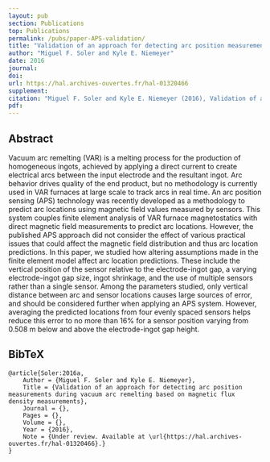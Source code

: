 ```yaml
---
layout: pub
section: Publications
top: Publications
permalink: /pubs/paper-APS-validation/
title: "Validation of an approach for detecting arc position measurements during vacuum arc remelting based on magnetic flux density measurements"
author: "Miguel F. Soler and Kyle E. Niemeyer"
date: 2016
journal:
doi:
url: https://hal.archives-ouvertes.fr/hal-01320466
supplement:
citation: "Miguel F. Soler and Kyle E. Niemeyer (2016), Validation of an approach for detecting arc position measurements during vacuum arc remelting based on magnetic flux density measurements"
pdf:
---
```


## Abstract

Vacuum arc remelting (VAR) is a melting process for the production of homogeneous ingots, achieved by applying a direct current to create electrical arcs between the input electrode and the resultant ingot. Arc behavior drives quality of the end product, but no methodology is currently used in VAR furnaces at large scale to track arcs in real time. An arc position sensing (APS) technology was recently developed as a methodology to predict arc locations using magnetic field values measured by sensors. This system couples finite element analysis of VAR furnace magnetostatics with direct magnetic field measurements to predict arc locations. However, the published APS approach did not consider the effect of various practical issues that could affect the magnetic field distribution and thus arc location predictions. In this paper, we studied how altering assumptions made in the finite element model affect arc location predictions. These include the vertical position of the sensor relative to the electrode-ingot gap, a varying electrode-ingot gap size, ingot shrinkage, and the use of multiple sensors rather than a single sensor. Among the parameters studied, only vertical distance between arc and sensor locations causes large sources of error, and should be considered further when applying an APS system. However, averaging the predicted locations from four evenly spaced sensors helps reduce this error to no more than 16% for a sensor position varying from 0.508 m below and above the electrode-ingot gap height.

## BibTeX

    @article{Soler:2016a,
        Author = {Miguel F. Soler and Kyle E. Niemeyer},
        Title = {Validation of an approach for detecting arc position measurements during vacuum arc remelting based on magnetic flux density measurements},
        Journal = {},
        Pages = {},
        Volume = {},
        Year = {2016},
        Note = {Under review. Available at \url{https://hal.archives-ouvertes.fr/hal-01320466}.}
    }
